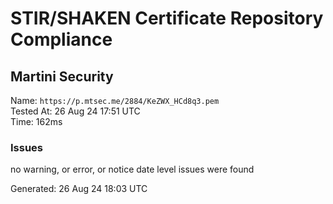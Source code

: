 # STIR/SHAKEN Certificate Repository Compliance

## Martini Security

Name: `https://p.mtsec.me/2884/KeZWX_HCd8q3.pem`\
Tested At: 26 Aug 24 17:51 UTC\
Time: 162ms

### Issues

no warning, or error, or notice date level issues were found

Generated: 26 Aug 24 18:03 UTC